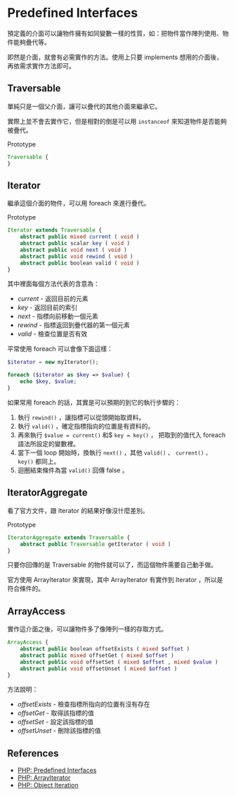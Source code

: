 # Predefined Interfaces

預定義的介面可以讓物件擁有如同變數一樣的性質，如：把物件當作陣列使用、物件能夠疊代等。

即然是介面，就會有必需實作的方法。使用上只要 implements 想用的介面後，再依需求實作方法即可。

## Traversable

單純只是一個父介面，讓可以疊代的其他介面來繼承它。

實際上並不會去實作它，但是相對的倒是可以用 `instanceof` 來知道物件是否能夠被疊代。

Prototype

```php
Traversable {
}
```

## Iterator

繼承這個介面的物件，可以用 foreach 來進行疊代。

Prototype

```php
Iterator extends Traversable {
    abstract public mixed current ( void )
    abstract public scalar key ( void )
    abstract public void next ( void )
    abstract public void rewind ( void )
    abstract public boolean valid ( void )
}
```

其中裡面每個方法代表的含意為：

* *current* - 返回目前的元素
* *key* - 返回目前的索引
* *next* - 指標向前移動一個元素
* *rewind* - 指標返回到疊代器的第一個元素
* *valid* - 檢查位置是否有效

平常使用 foreach 可以會像下面這樣：

```php
$iterator = new myIterator();

foreach ($iterator as $key => $value) {
    echo $key, $value;
}
```

如果常用 foreach 的話，其實是可以預期的到它的執行步驟的：

1. 執行 `rewind()` ，讓指標可以從頭開始取資料。
2. 執行 `valid()` ，確定指標指向的位置是有資料的。
3. 再來執行 `$value = current()` 和$ `key = key()` ， 把取到的值代入 foreach 語法所設定的變數裡。
4. 當下一個 loop 開始時，換執行 `next()` ，其他 `valid()` 、 `current()` 、 `key()` 都同上。
5. 迴圈結束條件為當 `valid()` 回傳 false 。

## IteratorAggregate

看了官方文件，跟 Iterator 的結果好像沒什麼差別。

Prototype

```php
IteratorAggregate extends Traversable {
    abstract public Traversable getIterator ( void )
}
```

只要你回傳的是 Traversable 的物件就可以了，而這個物件需要自己動手做。

官方使用 ArrayIterator 來實現，其中 ArrayIterator 有實作到 Iterator ，所以是符合條件的。

## ArrayAccess

實作這介面之後，可以讓物件多了像陣列一樣的存取方式。

```php
ArrayAccess {
    abstract public boolean offsetExists ( mixed $offset )
    abstract public mixed offsetGet ( mixed $offset )
    abstract public void offsetSet ( mixed $offset , mixed $value )
    abstract public void offsetUnset ( mixed $offset )
}
```

方法說明：

* *offsetExists* - 檢查指標所指向的位置有沒有存在
* *offsetGet* - 取得該指標的值
* *offsetSet* - 設定該指標的值
* *offsetUnset* - 刪除該指標的值

## References

* [PHP: Predefined Interfaces](http://www.php.net/manual/en/reserved.interfaces.php)
* [PHP: ArrayIterator](http://www.php.net/manual/en/class.arrayaccess.php)
* [PHP: Object Iteration](http://www.php.net/manual/en/language.oop5.iterations.php)
